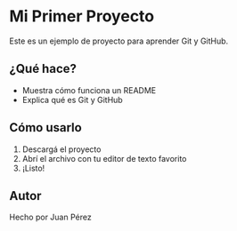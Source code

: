 # Mi Primer Proyecto

Este es un ejemplo de proyecto para aprender Git y GitHub.

## ¿Qué hace?
- Muestra cómo funciona un README
- Explica qué es Git y GitHub

## Cómo usarlo
1. Descargá el proyecto
2. Abrí el archivo con tu editor de texto favorito
3. ¡Listo!

## Autor
Hecho por Juan Pérez
